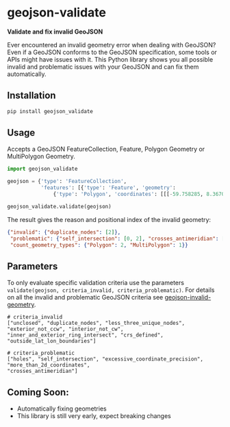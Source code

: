 # geojson-validate

**Validate and fix invalid GeoJSON**   

Ever encountered an invalid geometry error when dealing with GeoJSON? Even if a GeoJSON conforms 
to the GeoJSON specification, some tools or APIs might have issues with it. This Python library shows you 
all possible invalid and problematic issues with your GeoJSON and can fix them automatically.

## Installation

```bash
pip install geojson_validate
```

## Usage

Accepts a GeoJSON FeatureCollection, Feature, Polygon Geometry or MultiPolygon Geometry.

```python
import geojson_validate

geojson = {'type': 'FeatureCollection',
           'features': [{'type': 'Feature', 'geometry':
               {'type': 'Polygon', 'coordinates': [[[-59.758285, 8.367035], ...]]}}]}

geojson_validate.validate(geojson)
```
The result gives the reason and positional index of the invalid geometry:

```json
{"invalid": {"duplicate_nodes": [2]},
 "problematic": {"self_intersection": [0, 2], "crosses_antimeridian": [1]},
 "count_geometry_types": {"Polygon": 2, "MultiPolygon": 1}}
```

## Parameters
To only evaluate specific validation criteria use the parameters `validate(geojson, criteria_invalid, criteria_problematic)`.
For details on all the invalid and problematic GeoJSON criteria see [geojson-invalid-geometry](https://github.com/chrieke/geojson-invalid-geometry).

```
# criteria_invalid
["unclosed", "duplicate_nodes", "less_three_unique_nodes", "exterior_not_ccw", "interior_not_cw", 
"inner_and_exterior_ring_intersect", "crs_defined", "outside_lat_lon_boundaries"]
```
```
# criteria_problematic
["holes", "self_intersection", "excessive_coordinate_precision", "more_than_2d_coordinates", 
"crosses_antimeridian"]
```

## Coming Soon:
- Automatically fixing geometries
- This library is still very early, expect breaking changes
